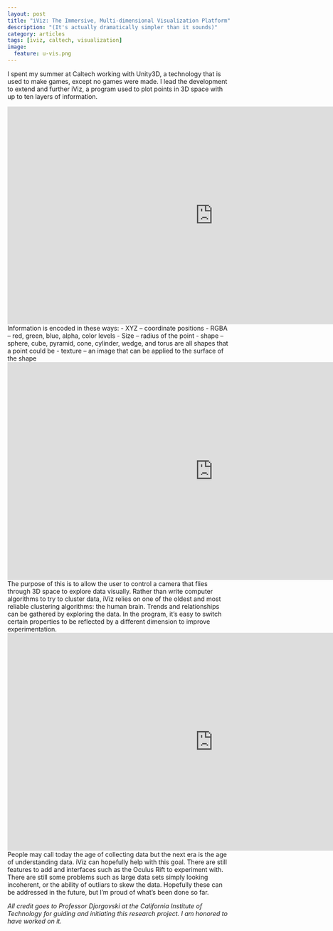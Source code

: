 ```yaml
---
layout: post
title: "iViz: The Immersive, Multi-dimensional Visualization Platform"
description: "(It's actually dramatically simpler than it sounds)"
category: articles
tags: [iviz, caltech, visualization]
image:
  feature: u-vis.png
---
```

I spent my summer at Caltech working with Unity3D, a technology that is used to make games, except no games were made. I lead the development to extend and further iViz, a program used to plot points in 3D space with up to ten layers of information.
 <iframe src="http://gfycat.com/iframe/GloriousVapidBobolink" frameborder="0" scrolling="no" width="924" height="490" ></iframe>
Information is encoded in these ways:
- XYZ – coordinate positions
- RGBA – red, green, blue, alpha, color levels
- Size – radius of the point
- shape – sphere, cube, pyramid, cone, cylinder, wedge, and torus are all shapes that a point could be
- texture – an image that can be applied to the surface of the shape
<iframe src="http://gfycat.com/iframe/VariableJealousCanary" frameborder="0" scrolling="no" width="924" height="490" ></iframe>
The purpose of this is to allow the user to control a camera that flies through 3D space to explore data visually. Rather than write computer algorithms to try to cluster data, iViz relies on one of the oldest and most reliable clustering algorithms: the human brain. Trends and relationships can be gathered by exploring the data. In the program, it’s easy to switch certain properties to be reflected by a different dimension to improve experimentation.
<iframe src="http://gfycat.com/iframe/EthicalEarnestFruitbat" frameborder="0" scrolling="no" width="924" height="490" ></iframe>
People may call today the age of collecting data but the next era is the age of understanding data. iViz can hopefully help with this goal. There are still features to add and interfaces such as the Oculus Rift to experiment with. There are still some problems such as large data sets simply looking incoherent, or the ability of outliars to skew the data. Hopefully these can be addressed in the future, but I’m proud of what’s been done so far.

*All credit goes to Professor Djorgovski at the California Institute of Technology for guiding and initiating this research project. I am honored to have worked on it.*